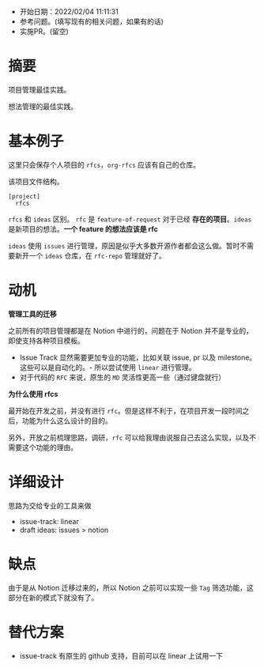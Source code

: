 - 开始日期：2022/02/04 11:11:31
- 参考问题。(填写现有的相关问题，如果有的话)
- 实施PR。(留空)

# 摘要

项目管理最佳实践。

想法管理的最佳实践。

# 基本例子

这里只会保存个人项目的 `rfcs`，`org-rfcs` 应该有自己的仓库。

该项目文件结构。

```
[project]
  rfcs
```

`rfcs` 和 `ideas` 区别。 `rfc` 是 `feature-of-request` 对于已经 **存在的项目**。`ideas` 是新项目的想法。**一个 feature 的想法应该是 rfc**

`ideas` 使用 `issues` 进行管理，原因是似乎大多数开源作者都会这么做。暂时不需要新开一个 `ideas` 仓库，在 `rfc-repo` 管理就好了。

# 动机

**管理工具的迁移**

之前所有的项目管理都是在 Notion 中进行的，问题在于 Notion 并不是专业的，即使支持各种项目模板。

- Issue Track 显然需要更加专业的功能，比如关联 issue, pr 以及 milestone。这些可以是自动化的。- 所以尝试使用 `linear` 进行管理。
- 对于代码的 `RFC` 来说，原生的 `MD` 灵活性更高一些（通过键盘就行）

**为什么使用 rfcs**

最开始在开发之前，并没有进行 `rfc`。但是这样不利于，在项目开发一段时间之后，功能为什么这么设计的目的。

另外，开放之前梳理思路，调研，`rfc` 可以给我理由说服自己去这么实现，以及不需要这个功能的理由。

# 详细设计

思路为交给专业的工具来做

- issue-track: linear
- draft ideas: issues > notion

# 缺点

由于是从 Notion 迁移过来的，所以 Notion 之前可以实现一些 `Tag` 筛选功能，这部分在新的模式下就没有了。

# 替代方案

- issue-track 有原生的 github 支持，目前可以在 linear 上试用一下
